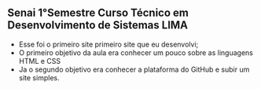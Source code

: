 ## Senai 1°Semestre Curso Técnico em  Desenvolvimento de Sistemas LIMA
* Esse foi o primeiro site primeiro site que eu desenvolvi;
* O primeiro objetivo da aula era conhecer um pouco sobre as linguagens HTML e CSS
* Ja o segundo objetivo era conhecer a plataforma do GitHub e subir um site simples.

